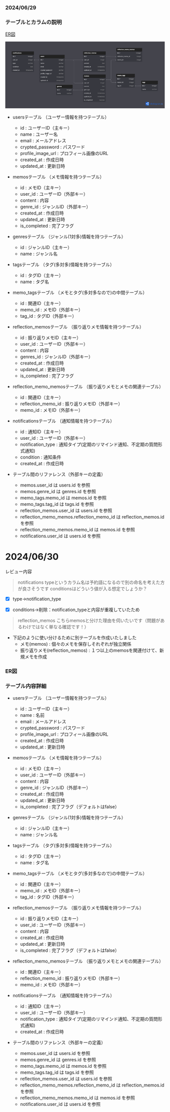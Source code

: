 ### 2024/06/29

### テーブルとカラムの説明
[ER図](https://dbdiagram.io/d/GraduationProject-667faad89939893dae957b43)

![alt text](image.png)

- usersテーブル （ユーザー情報を持つテーブル）
  - id : ユーザーID（主キー）
  - name : ユーザー名
  - email : メールアドレス
  - crypted_password : パスワード
  - profile_image_url : プロフィール画像のURL
  - created_at : 作成日時
  - updated_at : 更新日時

- memosテーブル （メモ情報を持つテーブル）
  - id : メモID（主キー）
  - user_id : ユーザーID（外部キー）
  - content : 内容
  - genre_id : ジャンルID（外部キー）
  - created_at : 作成日時
  - updated_at : 更新日時
  - is_completed : 完了フラグ

- genresテーブル （ジャンル(1対多)情報を持つテーブル）
  - id : ジャンルID（主キー）
  - name : ジャンル名

- tagsテーブル （タグ(多対多)情報を持つテーブル）
  - id : タグID（主キー）
  - name : タグ名

- memo_tagsテーブル （メモとタグ(多対多なので)の中間テーブル）
  - id : 関連ID（主キー）
  - memo_id : メモID（外部キー）
  - tag_id : タグID（外部キー）

- reflection_memosテーブル （振り返りメモ情報を持つテーブル）
  - id : 振り返りメモID（主キー）
  - user_id : ユーザーID（外部キー）
  - content : 内容
  - genres_id : ジャンルID（外部キー）
  - created_at : 作成日時
  - updated_at : 更新日時
  - is_completed : 完了フラグ

- reflection_memo_memosテーブル （振り返りメモとメモの関連テーブル）
  - id : 関連ID（主キー）
  - reflection_memo_id : 振り返りメモID（外部キー）
  - memo_id : メモID（外部キー）

- notificationsテーブル （通知情報を持つテーブル）
  - id : 通知ID（主キー）
  - user_id : ユーザーID（外部キー）
  - notification_type : 通知タイプ(定期のリマインド通知、不定期の質問形式通知)
  - condition : 通知条件
  - created_at : 作成日時

- テーブル間のリファレンス（外部キーの定義）
  - memos.user_id は users.id を参照
  - memos.genre_id は genres.id を参照
  - memo_tags.memo_id は memos.id を参照
  - memo_tags.tag_id は tags.id を参照
  - reflection_memos.user_id は users.id を参照
  - reflection_memo_memos.reflection_memo_id は reflection_memos.id を参照
  - reflection_memo_memos.memo_id は memos.id を参照
  - notifications.user_id は users.id を参照


# 2024/06/30
レビュー内容

>notifications
typeというカラム名は予約語になるので別の命名を考えた方が良さそうです
conditionsはどういう値が入る想定でしょうか？


- [x] type→notification_type
- [x] conditions→削除：notification_typeと内容が重複していたため


>reflection_memos
こちらmemosと分けた理由を伺いたいです（問題があるわけではなく単なる確認です！）

- 下記のように使い分けるために別テーブルを作成いたしました
  - メモ(memos)
    : 個々のメモを保存しそれぞれが独立関係
  - 振り返りメモ(reflection_memos)
    : １つ以上のmemosを関連付けて、新規メモを作成

### ER図

### テーブル内容詳細
- usersテーブル （ユーザー情報を持つテーブル）
  - id : ユーザーID（主キー）
  - name : 名前
  - email : メールアドレス
  - crypted_password : パスワード
  - profile_image_url : プロフィール画像のURL
  - created_at : 作成日時
  - updated_at : 更新日時

- memosテーブル （メモ情報を持つテーブル）
  - id : メモID（主キー）
  - user_id : ユーザーID（外部キー）
  - content : 内容
  - genre_id : ジャンルID（外部キー）
  - created_at : 作成日時
  - updated_at : 更新日時
  - is_completed : 完了フラグ（デフォルトはfalse）

- genresテーブル （ジャンル(1対多)情報を持つテーブル）
  - id : ジャンルID（主キー）
  - name : ジャンル名

- tagsテーブル （タグ(多対多)情報を持つテーブル）
  - id : タグID（主キー）
  - name : タグ名

- memo_tagsテーブル （メモとタグ(多対多なので)の中間テーブル）
  - id : 関連ID（主キー）
  - memo_id : メモID（外部キー）
  - tag_id : タグID（外部キー）

- reflection_memosテーブル （振り返りメモ情報を持つテーブル）
  - id : 振り返りメモID（主キー）
  - user_id : ユーザーID（外部キー）
  - content : 内容
  - created_at : 作成日時
  - updated_at : 更新日時
  - is_completed : 完了フラグ（デフォルトはfalse）

- reflection_memo_memosテーブル （振り返りメモとメモの関連テーブル）
  - id : 関連ID（主キー）
  - reflection_memo_id : 振り返りメモID（外部キー）
  - memo_id : メモID（外部キー）

- notificationsテーブル （通知情報を持つテーブル）
  - id : 通知ID（主キー）
  - user_id : ユーザーID（外部キー）
  - notification_type : 通知タイプ(定期のリマインド通知、不定期の質問形式通知)
  - created_at : 作成日時

- テーブル間のリファレンス（外部キーの定義）
  - memos.user_id は users.id を参照
  - memos.genre_id は genres.id を参照
  - memo_tags.memo_id は memos.id を参照
  - memo_tags.tag_id は tags.id を参照
  - reflection_memos.user_id は users.id を参照
  - reflection_memo_memos.reflection_memo_id は reflection_memos.id を参照
  - reflection_memo_memos.memo_id は memos.id を参照
  - notifications.user_id は users.id を参照
